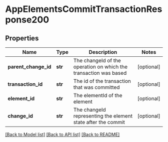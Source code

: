 # AppElementsCommitTransactionResponse200

## Properties
Name | Type | Description | Notes
------------ | ------------- | ------------- | -------------
**parent_change_id** | **str** | The changeId of the operation on which the transaction was based | [optional] 
**transaction_id** | **str** | The id of the transaction that was committed | [optional] 
**element_id** | **str** | The elementId of the element | [optional] 
**change_id** | **str** | The changeId representing the element state after the commit | [optional] 

[[Back to Model list]](../README.md#documentation-for-models) [[Back to API list]](../README.md#documentation-for-api-endpoints) [[Back to README]](../README.md)


